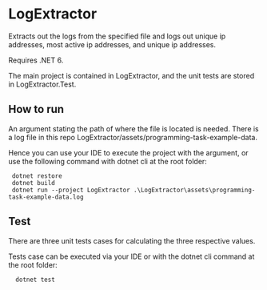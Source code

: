 # LogExtractor
Extracts out the logs from the specified file and logs out unique ip addresses, most active ip addresses, and unique ip addresses.

Requires .NET 6.

The main project is contained in LogExtractor, and the unit tests are stored in LogExtractor.Test.

## How to run
An argument stating the path of where the file is located is needed. There is a log file in this repo LogExtractor/assets/programming-task-example-data.

Hence you can use your IDE to execute the project with the argument, or use the following command with dotnet cli  at the root folder:

```
 dotnet restore
 dotnet build
 dotnet run --project LogExtractor .\LogExtractor\assets\programming-task-example-data.log
```

## Test
There are three unit tests cases for calculating the three respective values.

Tests case can be executed via your IDE or with the dotnet cli command at the root folder:
```
  dotnet test
```